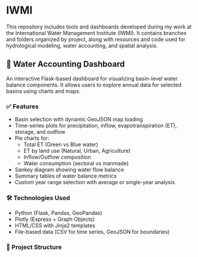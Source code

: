 # IWMI

This repository includes tools and dashboards developed during my work at the International Water Management Institute (IWMI). It contains branches and folders organized by project, along with resources and code used for hydrological modeling, water accounting, and spatial analysis.

## 🌊 Water Accounting Dashboard

An interactive Flask-based dashboard for visualizing basin-level water balance components. It allows users to explore annual data for selected basins using charts and maps.

### ✅ Features

- Basin selection with dynamic GeoJSON map loading
- Time-series plots for precipitation, inflow, evapotranspiration (ET), storage, and outflow
- Pie charts for:
  - Total ET (Green vs Blue water)
  - ET by land use (Natural, Urban, Agriculture)
  - Inflow/Outflow composition
  - Water consumption (sectoral vs manmade)
- Sankey diagram showing water flow balance
- Summary tables of water balance metrics
- Custom year range selection with average or single-year analysis

### 🛠️ Technologies Used

- Python (Flask, Pandas, GeoPandas)
- Plotly (Express + Graph Objects)
- HTML/CSS with Jinja2 templates
- File-based data (CSV for time series, GeoJSON for boundaries)

### 📁 Project Structure

